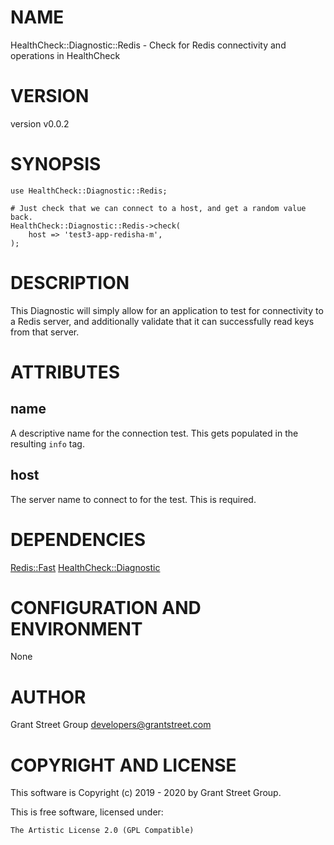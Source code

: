 # NAME

HealthCheck::Diagnostic::Redis - Check for Redis connectivity and operations in HealthCheck

# VERSION

version v0.0.2

# SYNOPSIS

    use HealthCheck::Diagnostic::Redis;

    # Just check that we can connect to a host, and get a random value back.
    HealthCheck::Diagnostic::Redis->check(
        host => 'test3-app-redisha-m',
    );

# DESCRIPTION

This Diagnostic will simply allow for an application to test for connectivity
to a Redis server, and additionally validate that it can successfully read keys
from that server.

# ATTRIBUTES

## name

A descriptive name for the connection test.
This gets populated in the resulting `info` tag.

## host

The server name to connect to for the test.
This is required.

# DEPENDENCIES

[Redis::Fast](https://metacpan.org/pod/Redis%3A%3AFast)
[HealthCheck::Diagnostic](https://metacpan.org/pod/HealthCheck%3A%3ADiagnostic)

# CONFIGURATION AND ENVIRONMENT

None

# AUTHOR

Grant Street Group <developers@grantstreet.com>

# COPYRIGHT AND LICENSE

This software is Copyright (c) 2019 - 2020 by Grant Street Group.

This is free software, licensed under:

    The Artistic License 2.0 (GPL Compatible)

